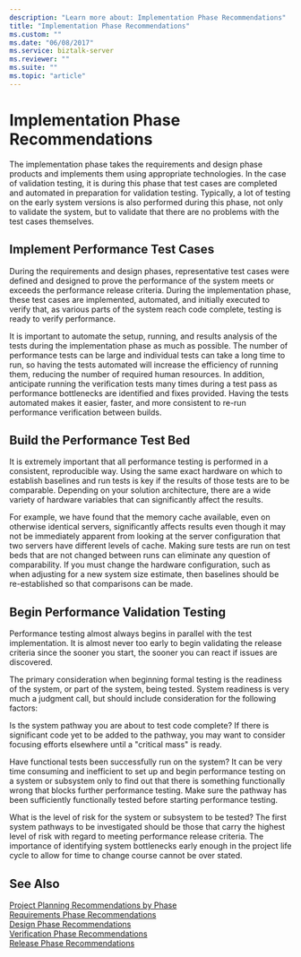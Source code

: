```yaml
---
description: "Learn more about: Implementation Phase Recommendations"
title: "Implementation Phase Recommendations"
ms.custom: ""
ms.date: "06/08/2017"
ms.service: biztalk-server
ms.reviewer: ""
ms.suite: ""
ms.topic: "article"
---
```

# Implementation Phase Recommendations
The implementation phase takes the requirements and design phase products and implements them using appropriate technologies. In the case of validation testing, it is during this phase that test cases are completed and automated in preparation for validation testing. Typically, a lot of testing on the early system versions is also performed during this phase, not only to validate the system, but to validate that there are no problems with the test cases themselves.  
  
## Implement Performance Test Cases  
 During the requirements and design phases, representative test cases were defined and designed to prove the performance of the system meets or exceeds the performance release criteria. During the implementation phase, these test cases are implemented, automated, and initially executed to verify that, as various parts of the system reach code complete, testing is ready to verify performance.  
  
 It is important to automate the setup, running, and results analysis of the tests during the implementation phase as much as possible. The number of performance tests can be large and individual tests can take a long time to run, so having the tests automated will increase the efficiency of running them, reducing the number of required human resources. In addition, anticipate running the verification tests many times during a test pass as performance bottlenecks are identified and fixes provided. Having the tests automated makes it easier, faster, and more consistent to re-run performance verification between builds.  
  
## Build the Performance Test Bed  
 It is extremely important that all performance testing is performed in a consistent, reproducible way. Using the same exact hardware on which to establish baselines and run tests is key if the results of those tests are to be comparable. Depending on your solution architecture, there are a wide variety of hardware variables that can significantly affect the results.  
  
 For example, we have found that the memory cache available, even on otherwise identical servers, significantly affects results even though it may not be immediately apparent from looking at the server configuration that two servers have different levels of cache. Making sure tests are run on test beds that are not changed between runs can eliminate any question of comparability. If you must change the hardware configuration, such as when adjusting for a new system size estimate, then baselines should be re-established so that comparisons can be made.  
  
## Begin Performance Validation Testing  
 Performance testing almost always begins in parallel with the test implementation.  It is almost never too early to begin validating the release criteria since the sooner you start, the sooner you can react if issues are discovered.  
  
 The primary consideration when beginning formal testing is the readiness of the system, or part of the system, being tested. System readiness is very much a judgment call, but should include consideration for the following factors:  
  
 Is the system pathway you are about to test code complete? If there is significant code yet to be added to the pathway, you may want to consider focusing efforts elsewhere until a "critical mass" is ready.  
  
 Have functional tests been successfully run on the system? It can be very time consuming and inefficient to set up and begin performance testing on a system or subsystem only to find out that there is something functionally wrong that blocks further performance testing. Make sure the pathway has been sufficiently functionally tested before starting performance testing.  
  
 What is the level of risk for the system or subsystem to be tested? The first system pathways to be investigated should be those that carry the highest level of risk with regard to meeting performance release criteria. The importance of identifying system bottlenecks early enough in the project life cycle to allow for time to change course cannot be over stated.  
  
## See Also  
 [Project Planning Recommendations by Phase](../core/project-planning-recommendations-by-phase.md)   
 [Requirements Phase Recommendations](../core/requirements-phase-recommendations.md)   
 [Design Phase Recommendations](../core/design-phase-recommendations.md)   
 [Verification Phase Recommendations](../core/verification-phase-recommendations.md)   
 [Release Phase Recommendations](../core/release-phase-recommendations.md)
